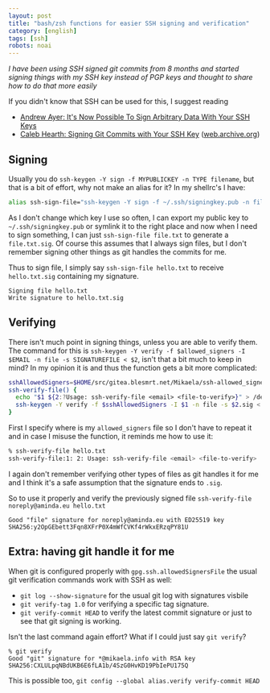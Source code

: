 ```yaml
---
layout: post
title: "bash/zsh functions for easier SSH signing and verification"
category: [english]
tags: [ssh]
robots: noai
---
```


_I have been using SSH signed git commits from 8 months and started signing things with my SSH key instead of PGP keys and thought to share how to do that more easily_

If you didn't know that SSH can be used for this, I suggest reading

- [Andrew Ayer: It's Now Possible To Sign Arbitrary Data With Your SSH Keys](https://www.agwa.name/blog/post/ssh_signatures)
- [Caleb Hearth: Signing Git Commits with Your SSH Key](https://calebhearth.com/sign-git-with-ssh) ([web.archive.org](https://web.archive.org/web/20211117182628/https://calebhearth.com/sign-git-with-ssh))

## Signing

Usually you do `ssh-keygen -Y sign -f MYPUBLICKEY -n TYPE filename`, but that is a bit of effort, why not make an alias for it? In my shellrc's I have:

```bash
alias ssh-sign-file="ssh-keygen -Y sign -f ~/.ssh/signingkey.pub -n file"
```

As I don't change which key I use so often, I can export my public key to `~/.ssh/signingkey.pub`
or symlink it to the right place and now when I need to sign something, I can just `ssh-sign-file file.txt`
to generate a `file.txt.sig`. Of course this assumes that I always sign files, but I don't remember signing other things as git handles the commits for me.

Thus to sign file, I simply say `ssh-sign-file hello.txt` to receive `hello.txt.sig` containing my signature.

```
Signing file hello.txt
Write signature to hello.txt.sig
```

## Verifying

There isn't much point in signing things, unless you are able to verify them. The command for this is `ssh-keygen -Y verify -f $allowed_signers -I $EMAIL -n file -s SIGNATUREFILE < $2`, isn't that a bit much to keep in mind? In my opinion it is and thus the function gets a bit more complicated:

```bash
sshAllowedSigners=$HOME/src/gitea.blesmrt.net/Mikaela/ssh-allowed_signers/allowed_signers
ssh-verify-file() {
  echo "$1 ${2:?Usage: ssh-verify-file <email> <file-to-verify>}" > /dev/null
  ssh-keygen -Y verify -f $sshAllowedSigners -I $1 -n file -s $2.sig < $2
}
```

First I specify where is my `allowed_signers` file so I don't have to repeat it and in case I misuse the function, it reminds me how to use it:

```bash
% ssh-verify-file hello.txt
ssh-verify-file:1: 2: Usage: ssh-verify-file <email> <file-to-verify>
```

I again don't remember verifying other types of files as git handles it for me and I think it's a safe assumption that the signature ends to `.sig`.

So to use it properly and verify the previously signed file `ssh-verify-file noreply@aminda.eu hello.txt`

```
Good "file" signature for noreply@aminda.eu with ED25519 key SHA256:y2OpGEbett3Fqn8XFrP0X4mWfCVKf4rWkxERzqPY81U
```

## Extra: having git handle it for me

When git is configured properly with `gpg.ssh.allowedSignersFile` the usual git verification commands work with SSH as well:

- `git log --show-signature` for the usual git log with signatures visbile
- `git verify-tag 1.0` for verifying a specific tag signature.
- `git verify-commit HEAD` to verify the latest commit signature or just to see that git signing is working.

Isn't the last command again effort? What if I could just say `git verify`?

```
% git verify
Good "git" signature for *@mikaela.info with RSA key SHA256:CXLULpqNBdUKB6E6fLA1b/4SzG0HvKD19PbIePU175Q
```

This is possible too, `git config --global alias.verify verify-commit HEAD`
